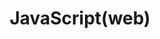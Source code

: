 ---
title: JavaScript(web)
excerpt: ''
deprecated: false
hidden: false
metadata:
  title: ''
  description: ''
  robots: index
next:
  description: ''
---